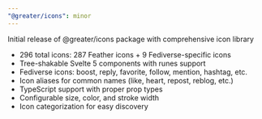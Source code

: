 ```yaml
---
"@greater/icons": minor
---
```


Initial release of @greater/icons package with comprehensive icon library

- 296 total icons: 287 Feather icons + 9 Fediverse-specific icons
- Tree-shakable Svelte 5 components with runes support
- Fediverse icons: boost, reply, favorite, follow, mention, hashtag, etc.
- Icon aliases for common names (like, heart, repost, reblog, etc.)
- TypeScript support with proper prop types
- Configurable size, color, and stroke width
- Icon categorization for easy discovery